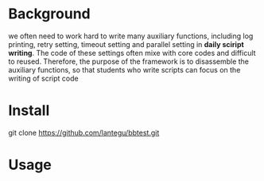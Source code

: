 # Background

we often need to work hard to write many auxiliary functions, including log printing, retry setting, timeout setting and parallel setting in **daily sciript writing**. The code of these settings often mixe with core codes and difficult to reused. Therefore, the purpose of the framework is to disassemble the auxiliary functions, so that students who write scripts can focus on the writing of script code

# Install

git clone https://github.com/lantegu/bbtest.git

# Usage
